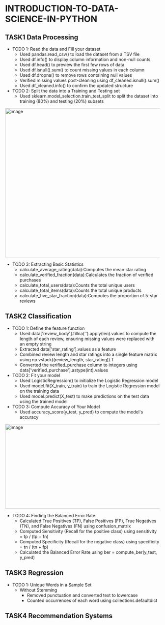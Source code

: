 # INTRODUCTION-TO-DATA-SCIENCE-IN-PYTHON
## TASK1 Data Processing
- TODO 1: Read the data and Fill your dataset
  - Used pandas.read_csv() to load the dataset from a TSV file
  - Used df.info() to display column information and non-null counts
  - Used df.head() to preview the first few rows of data
  - Used df.isnull().sum() to count missing values in each column
  - Used df.dropna() to remove rows containing null values
  - Verified missing values post-cleaning using df_cleaned.isnull().sum()
  - Used df_cleaned.info() to confirm the updated structure
- TODO 2: Split the data into a Training and Testing set
  - Used sklearn.model_selection.train_test_split to split the dataset into training (80%) and testing (20%) subsets
<img width="1296" height="485" alt="image" src="https://github.com/user-attachments/assets/c52d1888-ae14-4222-aac7-b705e8683fed" />

- TODO 3: Extracting Basic Statistics
  - calculate_average_rating(data):Computes the mean star rating
  - calculate_verified_fraction(data):Calculates the fraction of verified purchases
  - calculate_total_users(data):Counts the total unique users
  - calculate_total_items(data):Counts the total unique products
  - calculate_five_star_fraction(data):Computes the proportion of 5-star reviews




## TASK2 Classification
- TODO 1: Define the feature function
  - Used data['review_body'].fillna('').apply(len).values to compute the length of each review, ensuring missing values were replaced with an empty string
  - Extracted data['star_rating'].values as a feature
  - Combined review length and star ratings into a single feature matrix using np.vstack((review_length, star_rating)).T
  - Converted the verified_purchase column to integers using data['verified_purchase'].astype(int).values
- TODO 2: Fit your model
  - Used LogisticRegression() to initialize the Logistic Regression model
  - Used model.fit(X_train, y_train) to train the Logistic Regression model on the training data
  - Used model.predict(X_test) to make predictions on the test data using the trained model
- TODO 3: Compute Accuracy of Your Model
  - Used accuracy_score(y_test, y_pred) to compute the model's accuracy
<img width="698" height="275" alt="image" src="https://github.com/user-attachments/assets/4d868b60-9686-4010-ac5d-bfaf3f62df01" />

- TODO 4: Finding the Balanced Error Rate
  - Calculated True Positives (TP), False Positives (FP), True Negatives (TN), and False Negatives (FN) using confusion_matrix
  - Computed Sensitivity (Recall for the positive class) using sensitivity = tp / (tp + fn)
  - Computed Specificity (Recall for the negative class) using specificity = tn / (tn + fp)
  - Calculated the Balanced Error Rate using ber = compute_ber(y_test, y_pred)




## TASK3 Regression

- TODO 1: Unique Words in a Sample Set
  - Without Stemming
    - Removed punctuation and converted text to lowercase
    - Counted occurrences of each word using collections.defaultdict



## TASK4 Recommendation Systems





